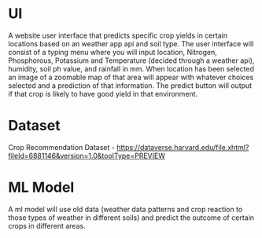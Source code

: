 # UI
A website user interface that predicts specific crop yields in certain locations based on an weather app api and soil type. The user interface will consist of a typing menu where you will input location, Nitrogen, Phosphorous, Potassium and Temperature (decided through a weather api), humidity, soil ph value, and rainfall in mm. When location has been selected an image of a zoomable map of that area will appear with whatever choices selected and a prediction of that information. The predict button will output if that crop is likely to have good yield in that environment.

# Dataset
Crop Recommendation Dataset - 
https://dataverse.harvard.edu/file.xhtml?fileId=6881146&version=1.0&toolType=PREVIEW

# ML Model
A ml model will use old data (weather data patterns and crop reaction to those types of weather in different soils) and predict the outcome of certain crops in different areas.

